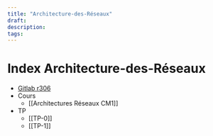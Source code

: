 ```yaml
---
title: "Architecture-des-Réseaux"
draft: 
description: 
tags:
---
```

# Index Architecture-des-Réseaux
- [Gitlab r306](https://gitlab.univ-nantes.fr/iut.info2.r3_06)
- Cours
	- [[Architectures Réseaux CM1]]
- TP
	- [[TP-0]]
	- [[TP-1]]